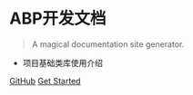 
# ABP开发文档

> A magical documentation site generator.

* 项目基础类库使用介绍

[GitHub](https://github.com/luoyunchong/Documents)
[Get Started](./ABP中文文档/1.1ABP总体介绍-入门介绍)